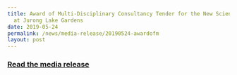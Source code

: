 ```yaml
---
title: Award of Multi-Disciplinary Consultancy Tender for the New Science Centre
  at Jurong Lake Gardens
date: 2019-05-24
permalink: /news/media-release/20190524-awardofm
layout: post
---
```

<h3 style="color:#124596; font-weight:bold;"><a href="https://www.moe.gov.sg/news/press-releases/20190524-award-ofmulti-disciplinary-consultancy-tender-for-the-new-science-centre-at-jurong-lakegardens">Read the media release</a></h3>